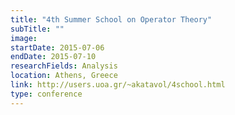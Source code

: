 ```yaml
---
title: "4th Summer School on Operator Theory"
subTitle: ""
image:
startDate: 2015-07-06
endDate: 2015-07-10
researchFields: Analysis
location: Athens, Greece
link: http://users.uoa.gr/~akatavol/4school.html
type: conference
---
```

